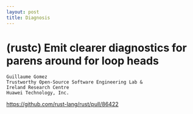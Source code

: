 ```yaml
---
layout: post
title: Diagnosis
---
```


# (rustc) Emit clearer diagnostics for parens around for loop heads

```
Guillaume Gomez
Trustworthy Open-Source Software Engineering Lab &
Ireland Research Centre
Huawei Technology, Inc.
```

https://github.com/rust-lang/rust/pull/86422

